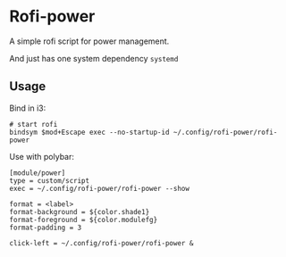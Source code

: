 Rofi-power
==========

A simple rofi script for power management.

And just has one system dependency `systemd`


Usage
------
Bind in i3:

```
# start rofi
bindsym $mod+Escape exec --no-startup-id ~/.config/rofi-power/rofi-power
```

Use with polybar:

```
[module/power]
type = custom/script
exec = ~/.config/rofi-power/rofi-power --show

format = <label>
format-background = ${color.shade1}
format-foreground = ${color.modulefg}
format-padding = 3

click-left = ~/.config/rofi-power/rofi-power &
```
